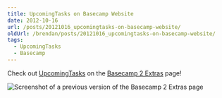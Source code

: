 ```yaml
---
title: UpcomingTasks on Basecamp Website
date: 2012-10-16
url: /posts/20121016_upcomingtasks-on-basecamp-website/
oldUrl: /brendan/posts/20121016_upcomingtasks-on-basecamp-website/
tags:
  - UpcomingTasks
  - Basecamp
---
```


Check out [UpcomingTasks](/posts/farewell-upcomingtasks) on the [Basecamp 2 Extras](https://basecamp.com/2/extras) page!

![Screenshot of a previous version of the Basecamp 2 Extras page](/images/brendan/upcomingtasks-basecamp-extras.png)

